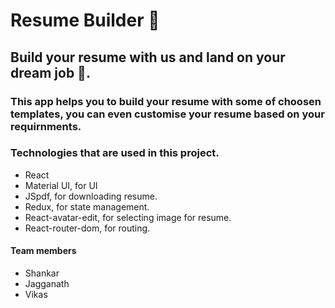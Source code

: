 # Resume Builder 📄

## Build your resume with us and land on your dream job 🤩.

### This app helps you to build your resume with some of choosen templates, you can even customise your resume based on your requirnments. 

### Technologies that are used in this project.
  <ul>
    <li>React</li> 
    <li>Material UI, for UI</li>  
    <li>JSpdf, for downloading resume.</li> 
    <li>Redux, for state management.</li>  
    <li>React-avatar-edit, for selecting image for resume.</li>
    <li>React-router-dom, for routing.</li>
  </ul>
 
 #### Team members
  <ul>
    <li>Shankar</li>
    <li>Jagganath</li>
    <li>Vikas</li>
  </ul>



